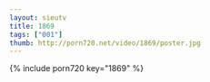 ```yaml
--- 
layout: sieutv
title: 1869
tags: ["001"]
thumb: http://porn720.net/video/1869/poster.jpg
---
```

{% include porn720 key="1869" %} 
